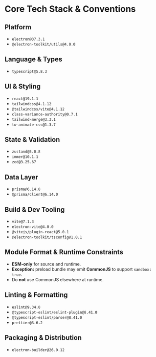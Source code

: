 # Core Tech Stack & Conventions

## Platform
- `electron@37.3.1`
- `@electron-toolkit/utils@4.0.0`

## Language & Types
- `typescript@5.8.3`

## UI & Styling
- `react@19.1.1`
- `tailwindcss@4.1.12`
- `@tailwindcss/vite@4.1.12`
- `class-variance-authority@0.7.1`
- `tailwind-merge@3.3.1`
- `tw-animate-css@1.3.7`

## State & Validation
- `zustand@5.0.8`
- `immer@10.1.1`
- `zod@3.25.67`

## Data Layer
- `prisma@6.14.0`
- `@prisma/client@6.14.0`

## Build & Dev Tooling
- `vite@7.1.3`
- `electron-vite@4.0.0`
- `@vitejs/plugin-react@5.0.1`
- `@electron-toolkit/tsconfig@1.0.1`

## Module Format & Runtime Constraints
- **ESM-only** for source and runtime.
- **Exception:** preload bundle may emit **CommonJS** to support `sandbox: true`.
- Do **not** use CommonJS elsewhere at runtime.

## Linting & Formatting
- `eslint@9.34.0`
- `@typescript-eslint/eslint-plugin@8.41.0`
- `@typescript-eslint/parser@8.41.0`
- `prettier@3.6.2`

## Packaging & Distribution
- `electron-builder@26.0.12`